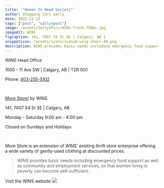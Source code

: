 ```yaml
---
title: '"Women In Need Society"'
author: Shopping Cart Sally
date: 2022-11-23
tags: ["post", "sallyspost"]
image: /assets/SallysPics/WINs-front-750px.jpg
imageAlt: WINS
figcaption: 141, 7007 54 St SE | Calgary, AB | 
snippeticon: /assets/icons/icons8-wing-chair-48.png
description: WINS provides basic needs including emergency food support as well as community and employment services, so that women living in poverty can become self-sufficient.
---
```


<span class="subHeader">WINS</span> Head Office

1005 - 11 Ave SW | Calgary, AB | T2R 0G1

Phone: <a href="tel:403-255-5102">403-255-5102</a>

<br>

<span class="subHeader"><a href="https://www.winsyyc.ca/more-store" target="_blank">More Store!</a></span> by WINS

141, 7007 54 St SE | Calgary, AB

Monday - Saturday  9:00 am - 4:00 pm

Closed on Sundays and Holidays

<br>

More Store is an extension of WINS’ existing thrift store enterprise offering a wide variety of gently-used clothing at discounted prices.


<blockquote>
WINS provides basic needs including emergency food support as well as community and employment services, so that women living in poverty can become self-sufficient.
</blockquote>

<div class="post__link">
Visit the WINS website
  <a href="https://www.winsyyc.ca/home-old" target="_blank"><img src="/assets/SallysPics/WINS-logo.png" /></a>
</div>